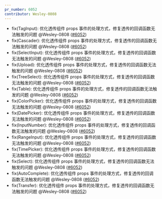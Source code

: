 ```yaml
---
pr_number: 6052
contributor: Wesley-0808
---
```


- fix(TagInput): 优化透传组件 props 事件的处理方式，修复透传的回调函数无法触发的问题 @Wesley-0808 ([#6052](https://github.com/Tencent/tdesign-vue-next/pull/6052))
- fix(Cascader): 优化透传组件 props 事件的处理方式，修复透传的回调函数无法触发的问题 @Wesley-0808 ([#6052](https://github.com/Tencent/tdesign-vue-next/pull/6052))
- fix(SelectInput): 优化透传组件 props 事件的处理方式，修复透传的回调函数无法触发的问题 @Wesley-0808 ([#6052](https://github.com/Tencent/tdesign-vue-next/pull/6052))
- fix(Upload): 优化透传组件 props 事件的处理方式，修复透传的回调函数无法触发的问题 @Wesley-0808 ([#6052](https://github.com/Tencent/tdesign-vue-next/pull/6052))
- fix(TreeSelect): 优化透传组件 props 事件的处理方式，修复透传的回调函数无法触发的问题 @Wesley-0808 ([#6052](https://github.com/Tencent/tdesign-vue-next/pull/6052))
- fix(Table): 优化透传组件 props 事件的处理方式，修复透传的回调函数无法触发的问题 @Wesley-0808 ([#6052](https://github.com/Tencent/tdesign-vue-next/pull/6052))
- fix(ColorPicker): 优化透传组件 props 事件的处理方式，修复透传的回调函数无法触发的问题 @Wesley-0808 ([#6052](https://github.com/Tencent/tdesign-vue-next/pull/6052))
- fix(DatePicker): 优化透传组件 props 事件的处理方式，修复透传的回调函数无法触发的问题 @Wesley-0808 ([#6052](https://github.com/Tencent/tdesign-vue-next/pull/6052))
- fix(InputNumber): 优化透传组件 props 事件的处理方式，修复透传的回调函数无法触发的问题 @Wesley-0808 ([#6052](https://github.com/Tencent/tdesign-vue-next/pull/6052))
- fix(RangeInput): 优化透传组件 props 事件的处理方式，修复透传的回调函数无法触发的问题 @Wesley-0808 ([#6052](https://github.com/Tencent/tdesign-vue-next/pull/6052))
- fix(TimePicker): 优化透传组件 props 事件的处理方式，修复透传的回调函数无法触发的问题 @Wesley-0808 ([#6052](https://github.com/Tencent/tdesign-vue-next/pull/6052))
- fix(Select): 优化透传组件 props 事件的处理方式，修复透传的回调函数无法触发的问题 @Wesley-0808 ([#6052](https://github.com/Tencent/tdesign-vue-next/pull/6052))
- fix(AutoComplete): 优化透传组件 props 事件的处理方式，修复透传的回调函数无法触发的问题 @Wesley-0808 ([#6052](https://github.com/Tencent/tdesign-vue-next/pull/6052))
- fix(Transfer): 优化透传组件 props 事件的处理方式，修复透传的回调函数无法触发的问题 @Wesley-0808 ([#6052](https://github.com/Tencent/tdesign-vue-next/pull/6052))
